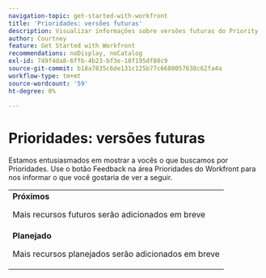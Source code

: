 ```yaml
---
navigation-topic: get-started-with-workfront
title: 'Prioridades: versões futuras'
description: Visualizar informações sobre versões futuras do Priority
author: Courtney
feature: Get Started with Workfront
recommendations: noDisplay, noCatalog
exl-id: 749f4da8-6ffb-4b23-bf3e-18f195df80c9
source-git-commit: b18a7835c6de131c125b77c6688057638c62fa4a
workflow-type: tm+mt
source-wordcount: '59'
ht-degree: 0%

---
```


# Prioridades: versões futuras

Estamos entusiasmados em mostrar a vocês o que buscamos por Prioridades. Use o botão Feedback na área Prioridades do Workfront para nos informar o que você gostaria de ver a seguir.

<table>
  <tr>
    <td><strong>Próximos</strong>
   <p>Mais recursos futuros serão adicionados em breve</p>
    </td>
  </tr>
  <tr>
    <td><strong>Planejado</strong>
<p>Mais recursos planejados serão adicionados em breve</p>
    </td>
  </tr>
</table>
